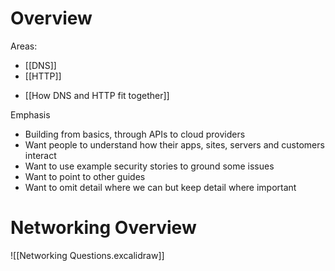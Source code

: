 # Overview

Areas:
* [[DNS]]
* [[HTTP]]
- [[How DNS and HTTP fit together]]

Emphasis
- Building from basics, through APIs to cloud providers
- Want people to understand how their apps, sites, servers and customers interact
- Want to use example security stories to ground some issues
- Want to point to other guides
- Want to omit detail where we can but keep detail where important

# Networking Overview
![[Networking Questions.excalidraw]]

